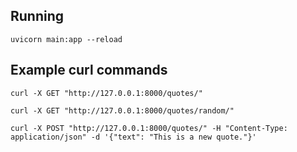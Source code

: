 ## Running
```shell
uvicorn main:app --reload
```


## Example curl commands


```shell
curl -X GET "http://127.0.0.1:8000/quotes/"
```

```shell
curl -X GET "http://127.0.0.1:8000/quotes/random/"
```

```shell
curl -X POST "http://127.0.0.1:8000/quotes/" -H "Content-Type: application/json" -d '{"text": "This is a new quote."}'
```

